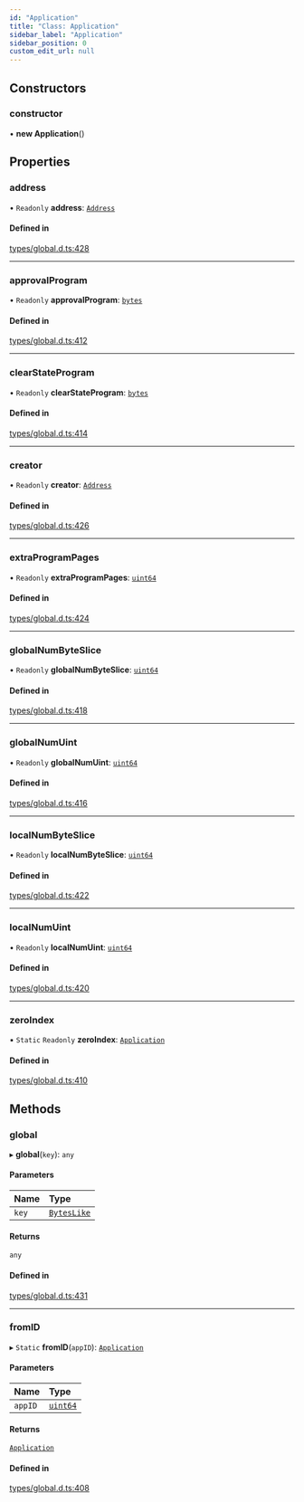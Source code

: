 ```yaml
---
id: "Application"
title: "Class: Application"
sidebar_label: "Application"
sidebar_position: 0
custom_edit_url: null
---
```


## Constructors

### constructor

• **new Application**()

## Properties

### address

• `Readonly` **address**: [`Address`](Address.md)

#### Defined in

[types/global.d.ts:428](https://github.com/algorand-devrel/tealscript/blob/5612951/types/global.d.ts#L428)

___

### approvalProgram

• `Readonly` **approvalProgram**: [`bytes`](../modules.md#bytes)

#### Defined in

[types/global.d.ts:412](https://github.com/algorand-devrel/tealscript/blob/5612951/types/global.d.ts#L412)

___

### clearStateProgram

• `Readonly` **clearStateProgram**: [`bytes`](../modules.md#bytes)

#### Defined in

[types/global.d.ts:414](https://github.com/algorand-devrel/tealscript/blob/5612951/types/global.d.ts#L414)

___

### creator

• `Readonly` **creator**: [`Address`](Address.md)

#### Defined in

[types/global.d.ts:426](https://github.com/algorand-devrel/tealscript/blob/5612951/types/global.d.ts#L426)

___

### extraProgramPages

• `Readonly` **extraProgramPages**: [`uint64`](../modules.md#uint64)

#### Defined in

[types/global.d.ts:424](https://github.com/algorand-devrel/tealscript/blob/5612951/types/global.d.ts#L424)

___

### globalNumByteSlice

• `Readonly` **globalNumByteSlice**: [`uint64`](../modules.md#uint64)

#### Defined in

[types/global.d.ts:418](https://github.com/algorand-devrel/tealscript/blob/5612951/types/global.d.ts#L418)

___

### globalNumUint

• `Readonly` **globalNumUint**: [`uint64`](../modules.md#uint64)

#### Defined in

[types/global.d.ts:416](https://github.com/algorand-devrel/tealscript/blob/5612951/types/global.d.ts#L416)

___

### localNumByteSlice

• `Readonly` **localNumByteSlice**: [`uint64`](../modules.md#uint64)

#### Defined in

[types/global.d.ts:422](https://github.com/algorand-devrel/tealscript/blob/5612951/types/global.d.ts#L422)

___

### localNumUint

• `Readonly` **localNumUint**: [`uint64`](../modules.md#uint64)

#### Defined in

[types/global.d.ts:420](https://github.com/algorand-devrel/tealscript/blob/5612951/types/global.d.ts#L420)

___

### zeroIndex

▪ `Static` `Readonly` **zeroIndex**: [`Application`](Application.md)

#### Defined in

[types/global.d.ts:410](https://github.com/algorand-devrel/tealscript/blob/5612951/types/global.d.ts#L410)

## Methods

### global

▸ **global**(`key`): `any`

#### Parameters

| Name | Type |
| :------ | :------ |
| `key` | [`BytesLike`](../modules.md#byteslike) |

#### Returns

`any`

#### Defined in

[types/global.d.ts:431](https://github.com/algorand-devrel/tealscript/blob/5612951/types/global.d.ts#L431)

___

### fromID

▸ `Static` **fromID**(`appID`): [`Application`](Application.md)

#### Parameters

| Name | Type |
| :------ | :------ |
| `appID` | [`uint64`](../modules.md#uint64) |

#### Returns

[`Application`](Application.md)

#### Defined in

[types/global.d.ts:408](https://github.com/algorand-devrel/tealscript/blob/5612951/types/global.d.ts#L408)
